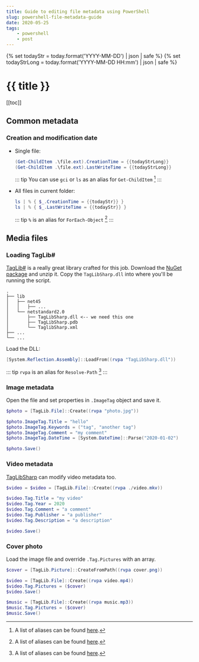 ```yaml
---
title: Guide to editing file metadata using PowerShell
slug: powershell-file-metadata-guide
date: 2020-05-25
tags:
    - powershell
    - post
---
```

{% set todayStr = today.format('YYYY-MM-DD') | json | safe %}
{% set todayStrLong = today.format('YYYY-MM-DD HH:mm') | json | safe %}

# {{ title }}

[[toc]]

## Common metadata

### Creation and modification date

- Single file:
  ```powershell
  (Get-ChildItem .\file.ext).CreationTime = {{todayStrLong}}
  (Get-ChildItem .\file.ext).LastWriteTime = {{todayStrLong}}
  ```

  ::: tip
  You can use `gci` or `ls` as an alias for `Get-ChildItem` [^0]
  :::


- All files in current folder:
  ```powershell
  ls | % { $_.CreationTime = {{todayStr}} }
  ls | % { $_.LastWriteTime = {{todayStr}} }
  ```
  
  ::: tip
  `%` is an alias for `ForEach-Object` [^0]
  :::


## Media files

### Loading TagLib#

[TagLib#][taglib.github] is a really great library crafted for this job. Download the [NuGet package][taglib.nuget] and unzip it.
Copy the `TagLibSharp.dll` into where you'll be running the script.

```shell
.
├── lib
│   ├── net45
│   │   ├── ...
│   └── netstandard2.0
│       ├── TagLibSharp.dll <-- we need this one
│       ├── TagLibSharp.pdb
│       └── TaglibSharp.xml
├── ...
└── ...
```

Load the DLL:
```powershell
[System.Reflection.Assembly]::LoadFrom((rvpa "TagLibSharp.dll"))
```
::: tip
`rvpa` is an alias for `Resolve-Path` [^0]
:::


### Image metadata

Open the file and set properties in `.ImageTag` object and save it.

```powershell
$photo = [TagLib.File]::Create((rvpa "photo.jpg"))

$photo.ImageTag.Title = "hello"
$photo.ImageTag.Keywords = ("tag", "another tag")
$photo.ImageTag.Comment = "my comment"
$photo.ImageTag.DateTime = [System.DateTime]::Parse("2020-01-02")

$photo.Save()
```

### Video metadata

[TagLibSharp][taglib.github] can modify video metadata too.

```powershell
$video = $video = [TagLib.File]::Create((rvpa ./video.mkv))

$video.Tag.Title = "my video"
$video.Tag.Year = 2020
$video.Tag.Comment = "a comment"
$video.Tag.Publisher = "a publisher"
$video.Tag.Description = "a description"

$video.Save()
```

### Cover photo

Load the image file and override `.Tag.Pictures` with an array.

```powershell
$cover = [TagLib.Picture]::CreateFromPath((rvpa cover.png))

$video = [TagLib.File]::Create((rvpa video.mp4))
$video.Tag.Pictures = ($cover)
$video.Save()

$music = [TagLib.File]::Create((rvpa music.mp3))
$music.Tag.Pictures = ($cover)
$music.Save()
```

[taglib.github]: https://github.com/mono/taglib-sharp
[taglib.nuget]: https://www.nuget.org/api/v2/package/TagLibSharp
[aliases]: /posts/powershell-aliases
[^0]: A list of aliases can be found [here][aliases].